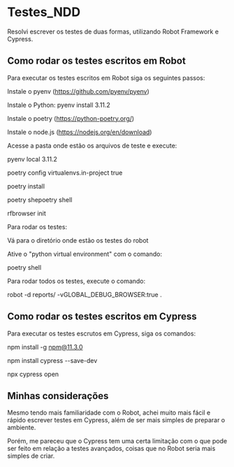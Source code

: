 
# Testes_NDD

Resolvi escrever os testes de duas formas, utilizando Robot Framework e Cypress.


## Como rodar os testes escritos em Robot

Para executar os testes escritos em Robot siga os seguintes passos:

Instale o pyenv (https://github.com/pyenv/pyenv)

Instale o Python: pyenv install 3.11.2

Instale o poetry (https://python-poetry.org/)

Instale o node.js (https://nodejs.org/en/download)

Acesse a pasta onde estão os arquivos de teste e execute:

pyenv local 3.11.2

poetry config virtualenvs.in-project true

poetry install

poetry shepoetry shell

rfbrowser init

Para rodar os testes:

Vá para o diretório onde estão os testes do robot

Ative o "python virtual environment" com o comando: 

poetry shell

Para rodar todos os testes, execute o comando: 

robot -d reports/ -vGLOBAL_DEBUG_BROWSER:true .
## Como rodar os testes escritos em Cypress
Para executar os testes escrutos em Cypress, siga os comandos:

npm install -g npm@11.3.0

npm install cypress --save-dev

npx cypress open
## Minhas considerações
Mesmo tendo mais familiaridade com o Robot, achei muito mais fácil e rápido escrever testes em Cypress, além de ser mais simples de preparar o ambiente.

Porém, me pareceu que o Cypress tem uma certa limitação com o que pode ser feito em relação a testes avançados, coisas que no Robot seria mais simples de criar.